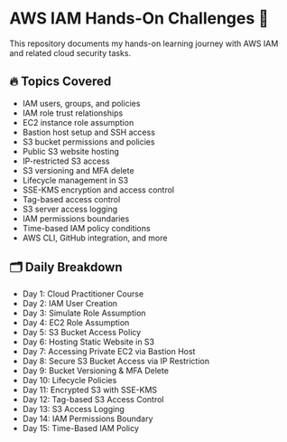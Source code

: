 # AWS IAM Hands-On Challenges 🚀

This repository documents my hands-on learning journey with AWS IAM and related cloud security tasks.

## 🔥 Topics Covered

- IAM users, groups, and policies  
- IAM role trust relationships  
- EC2 instance role assumption  
- Bastion host setup and SSH access  
- S3 bucket permissions and policies  
- Public S3 website hosting  
- IP-restricted S3 access  
- S3 versioning and MFA delete  
- Lifecycle management in S3  
- SSE-KMS encryption and access control  
- Tag-based access control  
- S3 server access logging  
- IAM permissions boundaries  
- Time-based IAM policy conditions  
- AWS CLI, GitHub integration, and more

## 🗂️ Daily Breakdown

- Day 1: Cloud Practitioner Course  
- Day 2: IAM User Creation  
- Day 3: Simulate Role Assumption  
- Day 4: EC2 Role Assumption  
- Day 5: S3 Bucket Access Policy  
- Day 6: Hosting Static Website in S3  
- Day 7: Accessing Private EC2 via Bastion Host  
- Day 8: Secure S3 Bucket Access via IP Restriction  
- Day 9: Bucket Versioning & MFA Delete  
- Day 10: Lifecycle Policies  
- Day 11: Encrypted S3 with SSE-KMS  
- Day 12: Tag-based S3 Access Control  
- Day 13: S3 Access Logging  
- Day 14: IAM Permissions Boundary  
- Day 15: Time-Based IAM Policy
